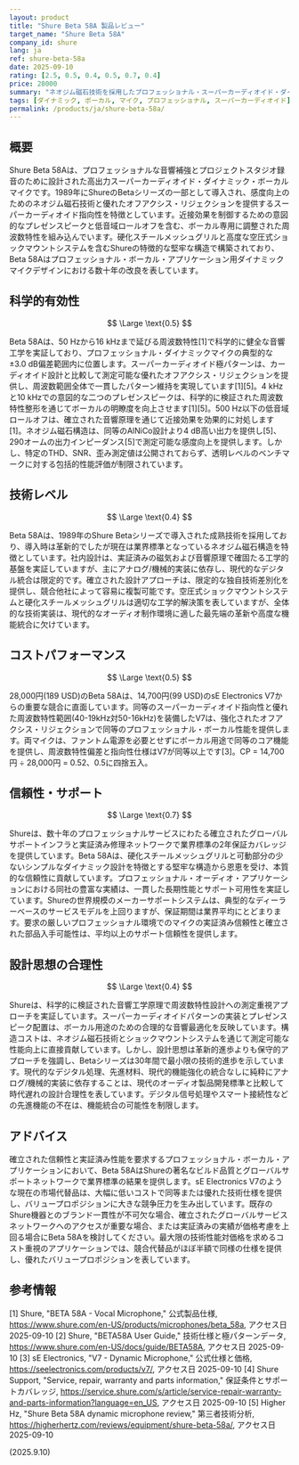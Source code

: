 ```yaml
---
layout: product
title: "Shure Beta 58A 製品レビュー"
target_name: "Shure Beta 58A"
company_id: shure
lang: ja
ref: shure-beta-58a
date: 2025-09-10
rating: [2.5, 0.5, 0.4, 0.5, 0.7, 0.4]
price: 28000
summary: "ネオジム磁石技術を採用したプロフェッショナル・スーパーカーディオイド・ダイナミック・ボーカルマイクで、業界標準の性能と確立された信頼性を提供するが、価値競争の激化に直面"
tags: [ダイナミック, ボーカル, マイク, プロフェッショナル, スーパーカーディオイド]
permalink: /products/ja/shure-beta-58a/
---
```


## 概要

Shure Beta 58Aは、プロフェッショナルな音響補強とプロジェクトスタジオ録音のために設計された高出力スーパーカーディオイド・ダイナミック・ボーカルマイクです。1989年にShureのBetaシリーズの一部として導入され、感度向上のためのネオジム磁石技術と優れたオフアクシス・リジェクションを提供するスーパーカーディオイド指向性を特徴としています。近接効果を制御するための意図的なプレゼンスピークと低音域ロールオフを含む、ボーカル専用に調整された周波数特性を組み込んでいます。硬化スチールメッシュグリルと高度な空圧式ショックマウントシステムを含むShureの特徴的な堅牢な構造で構築されており、Beta 58Aはプロフェッショナル・ボーカル・アプリケーション用ダイナミックマイクデザインにおける数十年の改良を表しています。

## 科学的有効性

$$ \Large \text{0.5} $$

Beta 58Aは、50 Hzから16 kHzまで延びる周波数特性[1]で科学的に健全な音響工学を実証しており、プロフェッショナル・ダイナミックマイクの典型的な±3.0 dB偏差範囲内に位置します。スーパーカーディオイド極パターンは、カーディオイド設計と比較して測定可能な優れたオフアクシス・リジェクションを提供し、周波数範囲全体で一貫したパターン維持を実現しています[1][5]。4 kHzと10 kHzでの意図的な二つのプレゼンスピークは、科学的に検証された周波数特性整形を通じてボーカルの明瞭度を向上させます[1][5]。500 Hz以下の低音域ロールオフは、確立された音響原理を通じて近接効果を効果的に対処します[1]。ネオジム磁石構造は、同等のAlNiCo設計より4 dB高い出力を提供し[5]、290オームの出力インピーダンス[5]で測定可能な感度向上を提供します。しかし、特定のTHD、SNR、歪み測定値は公開されておらず、透明レベルのベンチマークに対する包括的性能評価が制限されています。

## 技術レベル

$$ \Large \text{0.4} $$

Beta 58Aは、1989年のShure Betaシリーズで導入された成熟技術を採用しており、導入時は革新的でしたが現在は業界標準となっているネオジム磁石構造を特徴としています。社内設計は、実証済みの磁気および音響原理で確固たる工学的基盤を実証していますが、主にアナログ/機械的実装に依存し、現代的なデジタル統合は限定的です。確立された設計アプローチは、限定的な独自技術差別化を提供し、競合他社によって容易に複製可能です。空圧式ショックマウントシステムと硬化スチールメッシュグリルは適切な工学的解決策を表していますが、全体的な技術実装は、現代的なオーディオ制作環境に適した最先端の革新や高度な機能統合に欠けています。

## コストパフォーマンス

$$ \Large \text{0.5} $$

28,000円(189 USD)のBeta 58Aは、14,700円(99 USD)のsE Electronics V7からの重要な競合に直面しています。同等のスーパーカーディオイド指向性と優れた周波数特性範囲(40-19kHz対50-16kHz)を装備したV7は、強化されたオフアクシス・リジェクションで同等のプロフェッショナル・ボーカル性能を提供します。両マイクは、ファントム電源を必要とせずにボーカル用途で同等のコア機能を提供し、周波数特性偏差と指向性仕様はV7が同等以上です[3]。CP = 14,700円 ÷ 28,000円 = 0.52、0.5に四捨五入。

## 信頼性・サポート

$$ \Large \text{0.7} $$

Shureは、数十年のプロフェッショナルサービスにわたる確立されたグローバルサポートインフラと実証済み修理ネットワークで業界標準の2年保証カバレッジを提供しています。Beta 58Aは、硬化スチールメッシュグリルと可動部分の少ないシンプルなダイナミック設計を特徴とする堅牢な構造から恩恵を受け、本質的な信頼性に貢献しています。プロフェッショナル・オーディオ・アプリケーションにおける同社の豊富な実績は、一貫した長期性能とサポート可用性を実証しています。Shureの世界規模のメーカーサポートシステムは、典型的なディーラーベースのサービスモデルを上回りますが、保証期間は業界平均にとどまります。要求の厳しいプロフェッショナル環境でのマイクの実証済み信頼性と確立された部品入手可能性は、平均以上のサポート信頼性を提供します。

## 設計思想の合理性

$$ \Large \text{0.4} $$

Shureは、科学的に検証された音響工学原理で周波数特性設計への測定重視アプローチを実証しています。スーパーカーディオイドパターンの実装とプレゼンスピーク配置は、ボーカル用途のための合理的な音響最適化を反映しています。構造コストは、ネオジム磁石技術とショックマウントシステムを通じて測定可能な性能向上に直接貢献しています。しかし、設計思想は革新的進歩よりも保守的アプローチを強調し、Betaシリーズは30年間で最小限の技術的進歩を示しています。現代的なデジタル処理、先進材料、現代的機能強化の統合なしに純粋にアナログ/機械的実装に依存することは、現代のオーディオ製品開発標準と比較して時代遅れの設計合理性を表しています。デジタル信号処理やスマート接続性などの先進機能の不在は、機能統合の可能性を制限します。

## アドバイス

確立された信頼性と実証済み性能を要求するプロフェッショナル・ボーカル・アプリケーションにおいて、Beta 58AはShureの著名なビルド品質とグローバルサポートネットワークで業界標準の結果を提供します。sE Electronics V7のような現在の市場代替品は、大幅に低いコストで同等または優れた技術仕様を提供し、バリュープロポジションに大きな競争圧力を生み出しています。既存のShure機器とのブランド一貫性が不可欠な場合、確立されたグローバルサービスネットワークへのアクセスが重要な場合、または実証済みの実績が価格考慮を上回る場合にBeta 58Aを検討してください。最大限の技術性能対価格を求めるコスト重視のアプリケーションでは、競合代替品がほぼ半額で同様の仕様を提供し、優れたバリュープロポジションを表しています。

## 参考情報

[1] Shure, "BETA 58A - Vocal Microphone," 公式製品仕様, https://www.shure.com/en-US/products/microphones/beta_58a, アクセス日 2025-09-10
[2] Shure, "BETA58A User Guide," 技術仕様と極パターンデータ, https://www.shure.com/en-US/docs/guide/BETA58A, アクセス日 2025-09-10
[3] sE Electronics, "V7 - Dynamic Microphone," 公式仕様と価格, https://seelectronics.com/products/v7/, アクセス日 2025-09-10
[4] Shure Support, "Service, repair, warranty and parts information," 保証条件とサポートカバレッジ, https://service.shure.com/s/article/service-repair-warranty-and-parts-information?language=en_US, アクセス日 2025-09-10
[5] Higher Hz, "Shure Beta 58A dynamic microphone review," 第三者技術分析, https://higherhertz.com/reviews/equipment/shure-beta-58a/, アクセス日 2025-09-10

(2025.9.10)